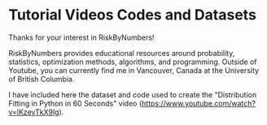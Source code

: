 # Tutorial Videos Codes and Datasets
Thanks for your interest in RiskByNumbers!

RiskByNumbers provides educational resources around probability, statistics, optimization methods, algorithms, and programming. Outside of Youtube, you can currently find me in Vancouver, Canada at the University of British Columbia. 

I have included here the dataset and code used to create the "Distribution Fitting in Python in 60 Seconds" video (https://www.youtube.com/watch?v=lKzeyTkX9lg).
